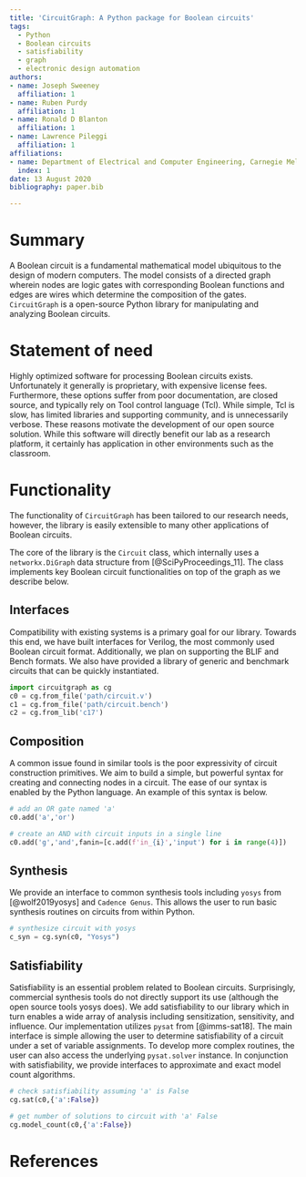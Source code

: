 ```yaml
---
title: 'CircuitGraph: A Python package for Boolean circuits'
tags:
  - Python
  - Boolean circuits
  - satisfiability
  - graph
  - electronic design automation
authors:
- name: Joseph Sweeney
  affiliation: 1
- name: Ruben Purdy
  affiliation: 1
- name: Ronald D Blanton
  affiliation: 1
- name: Lawrence Pileggi
  affiliation: 1
affiliations:
- name: Department of Electrical and Computer Engineering, Carnegie Mellon University, Pittsburgh, PA 15213
  index: 1
date: 13 August 2020
bibliography: paper.bib

---
```


# Summary

A Boolean circuit is a fundamental mathematical model ubiquitous to the 
design of modern computers. The model consists of a directed graph wherein 
nodes are logic gates with corresponding Boolean functions and edges are wires 
which determine the composition of the gates. `CircuitGraph` is a open-source Python library
for manipulating and analyzing Boolean circuits. 

# Statement of need 

Highly optimized software for processing Boolean circuits exists. Unfortunately
it generally is proprietary, with expensive license fees. Furthermore, these
options suffer from poor documentation, are closed source, and typically 
rely on Tool control language (Tcl). While simple, Tcl is slow, has limited
libraries and supporting community, and is unnecessarily verbose. These reasons
motivate the development of our open source solution. While this software will 
directly benefit our lab as a research platform, it certainly has application 
in other environments such as the classroom.

# Functionality

The functionality of `CircuitGraph` has been tailored to our research needs, however,
the library is easily extensible to many other applications of Boolean circuits.

The core of the library is the `Circuit` class, which internally uses a `networkx.DiGraph` 
data structure from [@SciPyProceedings_11]. The class implements key Boolean circuit functionalities 
on top of the graph as we describe below.

## Interfaces

Compatibility with existing systems is a primary goal for our library. Towards this end, 
we have built interfaces for Verilog, the most commonly used Boolean circuit format.
Additionally, we plan on supporting the BLIF and Bench formats. 
We also have provided a library of generic and benchmark circuits that can be quickly instantiated.

```python
import circuitgraph as cg
c0 = cg.from_file('path/circuit.v')
c1 = cg.from_file('path/circuit.bench')
c2 = cg.from_lib('c17')
```

## Composition

A common issue found in similar tools is the poor expressivity of circuit construction 
primitives. We aim to build a simple, but powerful syntax for creating and connecting nodes
in a circuit. The ease of our syntax is enabled by the Python language. 
An example of this syntax is below.

```python
# add an OR gate named 'a'
c0.add('a','or')

# create an AND with circuit inputs in a single line
c0.add('g','and',fanin=[c.add(f'in_{i}','input') for i in range(4)])
```

## Synthesis
We provide an interface to common synthesis tools including `yosys` from [@wolf2019yosys] and `Cadence Genus`. This allows 
the user to run basic synthesis routines on circuits from within Python. 
```python
# synthesize circuit with yosys
c_syn = cg.syn(c0, "Yosys")
```

## Satisfiability

Satisfiability is an essential problem related to Boolean circuits. Surprisingly, commercial 
synthesis tools do not directly support its use (although the open source tools yosys does). 
We add satisfiability to our library which in turn enables a wide array of analysis including
sensitization, sensitivity, and influence. Our implementation utilizes `pysat` from [@imms-sat18]. 
The main interface is simple allowing the user to determine
satisfiability of a circuit under a set of variable assignments. To develop more complex routines, the user can also access the underlying `pysat.solver` instance. 
In conjunction with satisfiability, we provide interfaces to approximate and exact model count algorithms. 

```python
# check satisfiability assuming 'a' is False
cg.sat(c0,{'a':False})

# get number of solutions to circuit with 'a' False
cg.model_count(c0,{'a':False})
```

# References
